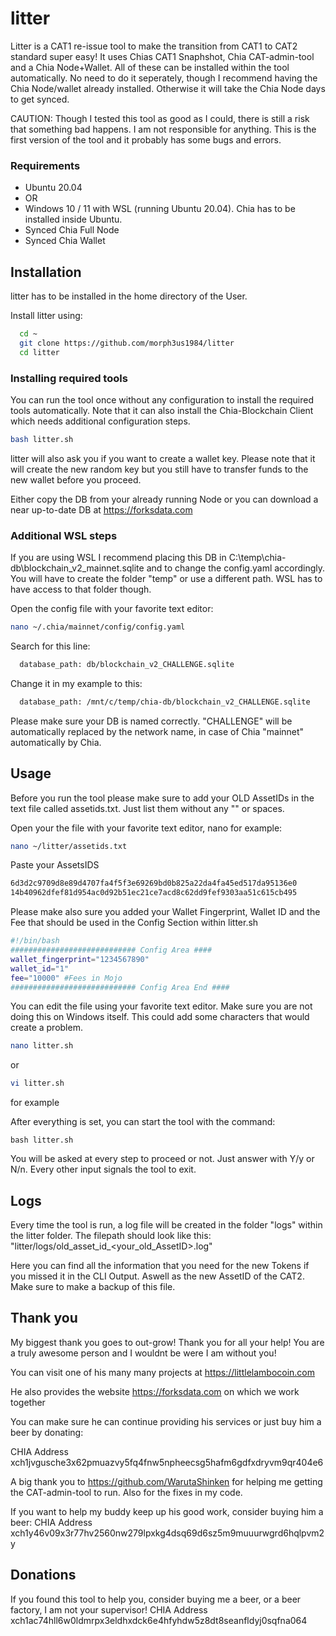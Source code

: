 
# litter

Litter is a CAT1 re-issue tool to make the transition from CAT1 to CAT2 standard super easy! It uses Chias CAT1 Snaphshot, Chia CAT-admin-tool and a Chia Node+Wallet. All of these can be installed within the tool automatically. No need to do it seperately, though I recommend having the Chia Node/wallet already installed. Otherwise it will take the Chia Node days to get synced.

CAUTION: Though I tested this tool as good as I could, there is still a risk that something bad happens. I am not responsible for anything. This is the first version of the tool and it probably has some bugs and errors.


### Requirements

- Ubuntu 20.04
- OR
- Windows 10 / 11 with WSL (running Ubuntu 20.04). Chia has to be installed inside Ubuntu.
- Synced Chia Full Node
- Synced Chia Wallet


## Installation

litter has to be installed in the home directory of the User. 

Install litter using:

```bash
  cd ~
  git clone https://github.com/morph3us1984/litter
  cd litter
```

### Installing required tools

You can run the tool once without any configuration to install the required tools automatically. Note that it can also install the Chia-Blockchain Client which needs additional configuration steps.

```bash
bash litter.sh
```

litter will also ask you if you want to create a wallet key. Please note that it will create the new random key but you still have to transfer funds to the new wallet before you proceed.

Either copy the DB from your already running Node or you can download a near up-to-date DB at https://forksdata.com


### Additional WSL steps

If you are using WSL I recommend placing this DB in C:\temp\chia-db\blockchain_v2_mainnet.sqlite and to change the config.yaml accordingly. You will have to create the folder "temp" or use a different path. WSL has to have access to that folder though.

Open the config file with your favorite text editor:
```bash
nano ~/.chia/mainnet/config/config.yaml
```

Search for this line:
```bash
  database_path: db/blockchain_v2_CHALLENGE.sqlite
```
Change it in my example to this:
```bash
  database_path: /mnt/c/temp/chia-db/blockchain_v2_CHALLENGE.sqlite
```
Please make sure your DB is named correctly. "CHALLENGE" will be automatically replaced by the network name, in case of Chia "mainnet" automatically by Chia.


## Usage
Before you run the tool please make sure to add your OLD AssetIDs in the text file called assetids.txt. Just list them without any "" or spaces.

Open your the file with your favorite text editor, nano for example:
```bash
nano ~/litter/assetids.txt
```

Paste your AssetsIDS
```bash
6d3d2c9709d8e89d4707fa4f5f3e69269bd0b825a22da4fa45ed517da95136e0
14b40962dfef81d954ac0d92b51ec21ce7acd8c62dd9fef9303aa51c615cb495
```

Please make also sure you added your Wallet Fingerprint, Wallet ID and the Fee that should be used in the Config Section within litter.sh

```bash
#!/bin/bash
############################ Config Area ####
wallet_fingerprint="1234567890"
wallet_id="1"
fee="10000" #Fees in Mojo
############################ Config Area End ####
```

You can edit the file using your favorite text editor. Make sure you are not doing this on Windows itself. This could add some characters that would create a problem.

```bash
nano litter.sh
```
or
```bash
vi litter.sh
```
for example


After everything is set, you can start the tool with the command:

```
bash litter.sh
```

You will be asked at every step to proceed or not. Just answer with Y/y or N/n. Every other input signals the tool to exit.
## Logs

Every time the tool is run, a log file will be created in the folder "logs" within the litter folder.
The filepath should look like this: "litter/logs/old_asset_id_<your_old_AssetID>.log"

Here you can find all the information that you need for the new Tokens if you missed it in the CLI Output. Aswell as the new AssetID of the CAT2. Make sure to make a backup of this file.

## Thank you

My biggest thank you goes to out-grow! Thank you for all your help! You are a truly awesome person and I wouldnt be were I am without you!

You can visit one of his many many projects at https://littlelambocoin.com

He also provides the website https://forksdata.com on which we work together

You can make sure he can continue providing his services or just buy him a beer by donating:

CHIA Address xch1jvgusche3x62pmuazvy5fq4fnw5npheecsg5hafm6gdfxdryvm9qr404e6


A big thank you to https://github.com/WarutaShinken for helping me getting the CAT-admin-tool to run. Also for the fixes in my code.

If you want to help my buddy keep up his good work, consider buying him a beer:
CHIA Address xch1y46v09x3r77hv2560nw279lpxkg4dsq69d6sz5m9muuurwgrd6hqlpvm2y

## Donations

If you found this tool to help you, consider buying me a beer, or a beer factory, I am not your supervisor!
CHIA Address xch1ac74hll6w0ldmrpx3eldhxdck6e4hfyhdw5z8dt8seanfldyj0sqfna064
